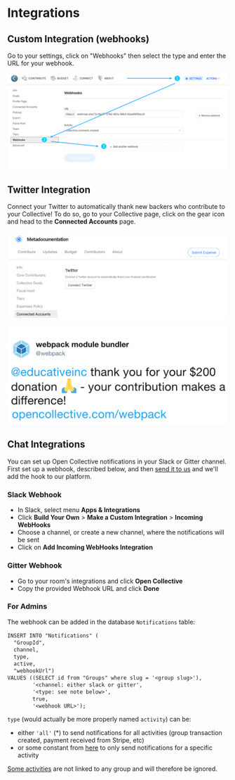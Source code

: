 # Integrations

## Custom Integration \(webhooks\)

Go to your settings, click on "Webhooks" then select the type and enter the URL for your webhook.

![](../.gitbook/assets/selection_002.png)

## Twitter Integration

Connect your Twitter to automatically thank new backers who contribute to your Collective! To do so, go to your Collective page, click on the gear icon and head to the **Connected Accounts** page.

![](../.gitbook/assets/collectives_integrations_connected-accounts.png)

![](../.gitbook/assets/connect-twitter.png)

## Chat Integrations

You can set up Open Collective notifications in your Slack or Gitter channel. First set up a webhook, described below, and then [send it to us](mailto:ops@opencollective.com?subject=slack%20integration) and we'll add the hook to our platform.

### Slack Webhook

* In Slack, select menu **Apps & Integrations**
* Click **Build Your Own** &gt; **Make a Custom Integration** &gt; **Incoming WebHooks**
* Choose a channel, or create a new channel, where the notifications will be sent
* Click on **Add Incoming WebHooks Integration**

### **Gitter Webhook**

* Go to your room's integrations and click **Open Collective**
* Copy the provided Webhook URL and click **Done**

### For Admins

The webhook can be added in the database `Notifications` table:

```text
INSERT INTO "Notifications" (
  "GroupId",
  channel,
  type,
  active,
  "webhookUrl")
VALUES ((SELECT id from "Groups" where slug = '<group slug>'),
        '<channel: either slack or gitter',
        '<type: see note below>',
        true,
        '<webhook URL>');
```

`type` \(would actually be more properly named `activity`\) can be:

* either `'all'` \(\*\) to send notifications for all activities \(group transaction created, payment received from Stripe, etc\)
* or some constant from [here](https://github.com/OpenCollective/opencollective-api/blob/master/server/constants/activities.js) to only send notifications for a specific activity

[Some activities](https://github.com/OpenCollective/opencollective-api/blob/master/server/constants/activities.js#L6) are not linked to any group and will therefore be ignored.

